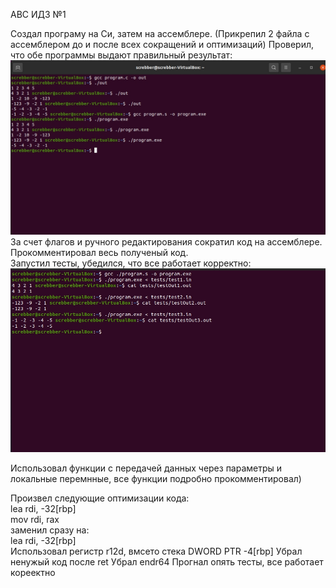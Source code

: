 АВС ИДЗ №1 

Создал програму на Си, затем на ассемблере.  (Прикрепил 2 файла с ассемблером до и после всех сокращений и оптимизаций)
Проверил, что обе программы выдают правильный результат:  
![image](/static/asm.jpg)  
За счет флагов и ручного редактирования сократил код на ассемблере.  
Прокомментировал весь полученый код.  
Запустил тесты, убедился, что все работает корректно:  
![image](/static/tests.jpg)

Использовал функции с передачей данных через параметры и локальные перемнные, все функции подробно прокомментировал)

Произвел следующие оптимизации кода:  
	lea		rdi, -32[rbp]  
	mov		rdi, rax  
заменил сразу на:   
	lea	rdi, -32[rbp]  
Использовал регистр r12d, вмсето стека DWORD PTR -4[rbp]
Убрал ненужый код после ret
Убрал endr64
Прогнал опять тесты, все работает кореектно
